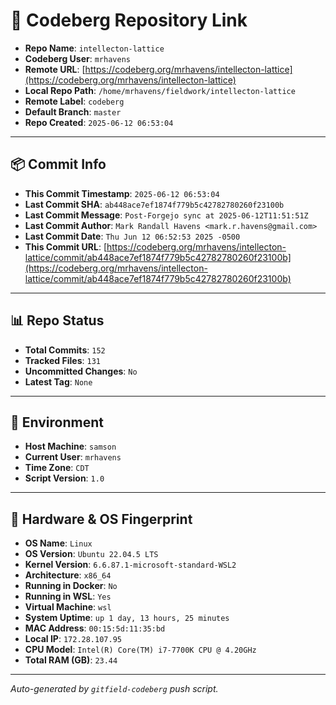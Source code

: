 # 🔗 Codeberg Repository Link

- **Repo Name**: `intellecton-lattice`
- **Codeberg User**: `mrhavens`
- **Remote URL**: [https://codeberg.org/mrhavens/intellecton-lattice](https://codeberg.org/mrhavens/intellecton-lattice)
- **Local Repo Path**: `/home/mrhavens/fieldwork/intellecton-lattice`
- **Remote Label**: `codeberg`
- **Default Branch**: `master`
- **Repo Created**: `2025-06-12 06:53:04`

---

## 📦 Commit Info

- **This Commit Timestamp**: `2025-06-12 06:53:04`
- **Last Commit SHA**: `ab448ace7ef1874f779b5c42782780260f23100b`
- **Last Commit Message**: `Post-Forgejo sync at 2025-06-12T11:51:51Z`
- **Last Commit Author**: `Mark Randall Havens <mark.r.havens@gmail.com>`
- **Last Commit Date**: `Thu Jun 12 06:52:53 2025 -0500`
- **This Commit URL**: [https://codeberg.org/mrhavens/intellecton-lattice/commit/ab448ace7ef1874f779b5c42782780260f23100b](https://codeberg.org/mrhavens/intellecton-lattice/commit/ab448ace7ef1874f779b5c42782780260f23100b)

---

## 📊 Repo Status

- **Total Commits**: `152`
- **Tracked Files**: `131`
- **Uncommitted Changes**: `No`
- **Latest Tag**: `None`

---

## 🧭 Environment

- **Host Machine**: `samson`
- **Current User**: `mrhavens`
- **Time Zone**: `CDT`
- **Script Version**: `1.0`

---

## 🧬 Hardware & OS Fingerprint

- **OS Name**: `Linux`
- **OS Version**: `Ubuntu 22.04.5 LTS`
- **Kernel Version**: `6.6.87.1-microsoft-standard-WSL2`
- **Architecture**: `x86_64`
- **Running in Docker**: `No`
- **Running in WSL**: `Yes`
- **Virtual Machine**: `wsl`
- **System Uptime**: `up 1 day, 13 hours, 25 minutes`
- **MAC Address**: `00:15:5d:11:35:bd`
- **Local IP**: `172.28.107.95`
- **CPU Model**: `Intel(R) Core(TM) i7-7700K CPU @ 4.20GHz`
- **Total RAM (GB)**: `23.44`

---

_Auto-generated by `gitfield-codeberg` push script._
